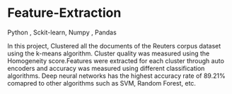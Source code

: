 # Feature-Extraction

Python , Sckit-learn, Numpy , Pandas

In this project, Clustered all the documents of the Reuters corpus dataset using the k-means algorithm. Cluster quality was measured using the Homogeneity score.Features were extracted for each cluster through auto encoders and accuracy was measured using different classification algorithms. Deep neural networks has the highest accuracy rate of 89.21\% comapred to other algorithms such as SVM, Random Forest, etc.

